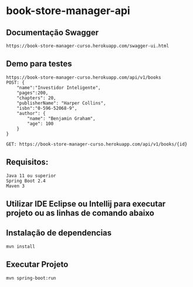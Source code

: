 # book-store-manager-api
## Documentação Swagger
```
https://book-store-manager-curso.herokuapp.com/swagger-ui.html
```
## Demo para testes
```
https://book-store-manager-curso.herokuapp.com/api/v1/books
POST: {
    "name":"Investidor Inteligente",
    "pages":200,
    "chapters": 20,
    "publisherName": "Harper Collins",
    "isbn":"0-596-52068-9",
    "author": {
        "name": "Benjamin Graham",
        "age": 100
    }
}

GET: https://book-store-manager-curso.herokuapp.com/api/v1/books/{id}
```
## Requisitos:
```
Java 11 ou superior
Spring Boot 2.4
Maven 3
```
## Utilizar IDE Eclipse ou Intellij para executar projeto ou as linhas de comando abaixo

## Instalação de dependencias
```
mvn install
```
## Executar Projeto
```
mvn spring-boot:run
```

